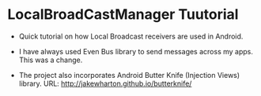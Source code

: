 # LocalBroadCastManager Tuutorial

- Quick tutorial on how Local Broadcast receivers are used in Android.

- I have always used Even Bus library to send messages across my apps. This was a change.

- The project also incorporates Android Butter Knife (Injection Views) library. URL: http://jakewharton.github.io/butterknife/
